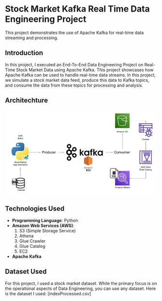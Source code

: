 # Stock Market Kafka Real Time Data Engineering Project

This project demonstrates the use of Apache Kafka for real-time data streaming and processing.

## Introduction
In this project, I executed an End-To-End Data Engineering Project on Real-Time Stock Market Data using Apache Kafka. This project showcases how Apache Kafka can be used to handle real-time data streams. In this project, we simulate a stock market data feed, produce this data to Kafka topics, and consume the data from these topics for processing and analysis.

## Architechture
![Architecture Diagram](Architecture.jpg)

## Technologies Used
- **Programming Language**: Python
- **Amazon Web Services (AWS)**:
  1. S3 (Simple Storage Service)
  2. Athena
  3. Glue Crawler
  4. Glue Catalog
  5. EC2
- **Apache Kafka**

## Dataset Used
For this project, I used a stock market dataset. While the primary focus is on the operational aspects of Data Engineering, you can use any dataset. Here is the dataset I used: [indexProcessed.csv]
